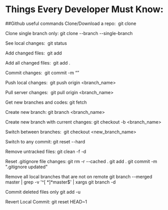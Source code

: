 # Things Every Developer Must Know:
##Github useful commands
Clone/Download a repo: 
git clone <repo-https-url>

Clone single branch only:
git clone <repo-url> --branch <branch-name> --single-branch

See local changes: 
git status

Add changed files: 
git add <filename1> <filename2> <filename3>

Add all changed files: 
git add .

Commit changes: 
git commit -m “<explain your commit>”

Push local changes: 
git push origin <branch_name>

Pull server changes: 
git pull origin <branch_name>

Get new branches and codes:
git fetch

Create new branch:
git branch <branch_name>


Create new branch with current changes:
git checkout -b <branch_name>

Switch between branches: 
git checkout <new_branch_name>

Switch to any commit:
git reset --hard <commit-number>

Remove untracked files:
git clean -f -d

Reset .gitignore file changes:
git rm -r --cached .
git add .
git commit -m ".gitignore updated"

Remove all local branches that are not on remote
git branch --merged master | grep -v '^[ *]*master$' | xargs git branch -d

Commit deleted files only
git add -u

Revert Local Commit:
git reset HEAD~1
